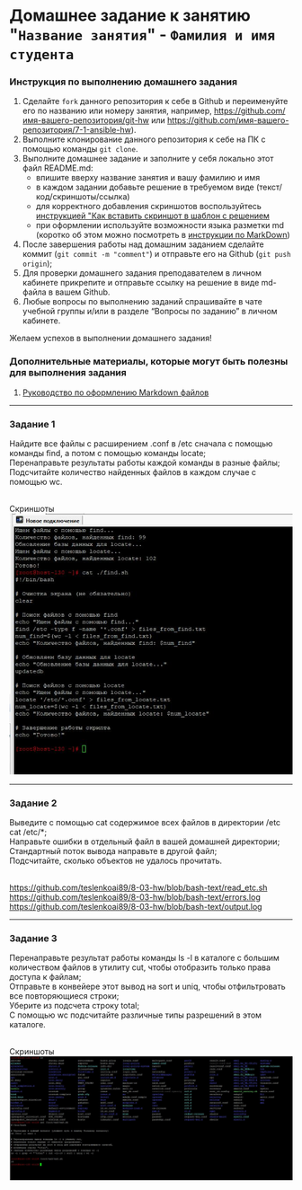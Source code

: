 # Домашнее задание к занятию "`Название занятия`" - `Фамилия и имя студента`


### Инструкция по выполнению домашнего задания

   1. Сделайте `fork` данного репозитория к себе в Github и переименуйте его по названию или номеру занятия, например, https://github.com/имя-вашего-репозитория/git-hw или  https://github.com/имя-вашего-репозитория/7-1-ansible-hw).
   2. Выполните клонирование данного репозитория к себе на ПК с помощью команды `git clone`.
   3. Выполните домашнее задание и заполните у себя локально этот файл README.md:
      - впишите вверху название занятия и вашу фамилию и имя
      - в каждом задании добавьте решение в требуемом виде (текст/код/скриншоты/ссылка)
      - для корректного добавления скриншотов воспользуйтесь [инструкцией "Как вставить скриншот в шаблон с решением](https://github.com/netology-code/sys-pattern-homework/blob/main/screen-instruction.md)
      - при оформлении используйте возможности языка разметки md (коротко об этом можно посмотреть в [инструкции  по MarkDown](https://github.com/netology-code/sys-pattern-homework/blob/main/md-instruction.md))
   4. После завершения работы над домашним заданием сделайте коммит (`git commit -m "comment"`) и отправьте его на Github (`git push origin`);
   5. Для проверки домашнего задания преподавателем в личном кабинете прикрепите и отправьте ссылку на решение в виде md-файла в вашем Github.
   6. Любые вопросы по выполнению заданий спрашивайте в чате учебной группы и/или в разделе “Вопросы по заданию” в личном кабинете.
   
Желаем успехов в выполнении домашнего задания!
   
### Дополнительные материалы, которые могут быть полезны для выполнения задания

1. [Руководство по оформлению Markdown файлов](https://gist.github.com/Jekins/2bf2d0638163f1294637#Code)

---

### Задание 1

Найдите все файлы с расширением .conf в /etc сначала с помощью команды find, а потом с помощью команды locate;<br>
Перенаправьте результаты работы каждой команды в разные файлы;<br>
Подсчитайте количество найденных файлов в каждом случае с помощью wc.<br><br>


Скриншоты<br>
![URL](https://github.com/teslenkoai89/8-03-hw/blob/bash-text/text-example-1.JPG)

---

### Задание 2

Выведите с помощью cat содержимое всех файлов в директории /etc cat /etc/*;<br>
Направьте ошибки в отдельный файл в вашей домашней директории;<br>
Стандартный поток вывода направьте в другой файл;<br>
Подсчитайте, сколько объектов не удалось прочитать.<br><br>

https://github.com/teslenkoai89/8-03-hw/blob/bash-text/read_etc.sh
https://github.com/teslenkoai89/8-03-hw/blob/bash-text/errors.log
https://github.com/teslenkoai89/8-03-hw/blob/bash-text/output.log

---

### Задание 3

Перенаправьте результат работы команды ls -l в каталоге с большим количеством файлов в утилиту cut, чтобы отобразить только права доступа к файлам;<br>
Отправьте в конвейере этот вывод на sort и uniq, чтобы отфильтровать все повторяющиеся строки;<br>
Уберите из подсчета строку total;<br>
С помощью wc подсчитайте различные типы разрешений в этом каталоге.<br><br>

Скриншоты<br>
![URL](https://github.com/teslenkoai89/8-03-hw/blob/bash-text/ls-example-3.JPG)

